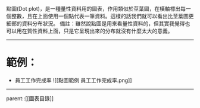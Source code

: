 點圖(Dot plot)，是一種量性資料用的圖表，作用類似於莖葉圖，在橫軸標出每一個整數，且在上面使用一個點代表一筆資料。這樣的話我們就可以看出比莖葉圖更細部的資料分布狀況。
備註：雖然說點圖是用來看量性資料的，但其實我覺得也可以用在質性資料上面，只是它呈現出來的分布就沒有什麼太大的意義。
- - -
# 範例：
- 員工工作完成率
![[點圖範例 員工工作完成率.png]]
- - -
parent::[[圖表目錄]]